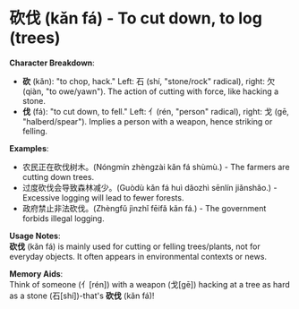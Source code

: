 # **砍伐 (kǎn fá) - To cut down, to log (trees)**

**Character Breakdown**:  
- **砍** (kǎn): "to chop, hack." Left: 石 (shí, "stone/rock" radical), right: 欠 (qiàn, "to owe/yawn"). The action of cutting with force, like hacking a stone.  
- **伐** (fá): "to cut down, to fell." Left: 亻(rén, "person" radical), right: 戈 (gē, "halberd/spear"). Implies a person with a weapon, hence striking or felling.

**Examples**:  
- 农民正在砍伐树木。(Nóngmín zhèngzài kǎn fá shùmù.) - The farmers are cutting down trees.  
- 过度砍伐会导致森林减少。(Guòdù kǎn fá huì dǎozhì sēnlín jiǎnshǎo.) - Excessive logging will lead to fewer forests.  
- 政府禁止非法砍伐。(Zhèngfǔ jìnzhǐ fēifǎ kǎn fá.) - The government forbids illegal logging.

**Usage Notes**:  
**砍伐** (kǎn fá) is mainly used for cutting or felling trees/plants, not for everyday objects. It often appears in environmental contexts or news.

**Memory Aids**:  
Think of someone (亻[rén]) with a weapon (戈[gē]) hacking at a tree as hard as a stone (石[shí])-that's **砍伐** (kǎn fá)!